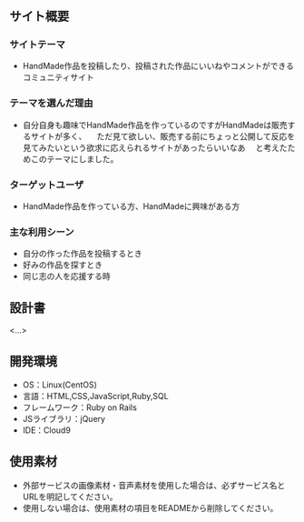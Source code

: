 # <Hand Mate>

## サイト概要
### サイトテーマ
- HandMade作品を投稿したり、投稿された作品にいいねやコメントができるコミュニティサイト

### テーマを選んだ理由
- 自分自身も趣味でHandMade作品を作っているのですがHandMadeは販売するサイトが多く、
　ただ見て欲しい、販売する前にちょっと公開して反応を見てみたいという欲求に応えられるサイトがあったらいいなあ
　と考えたためこのテーマにしました。

### ターゲットユーザ
- HandMade作品を作っている方、HandMadeに興味がある方

### 主な利用シーン
- 自分の作った作品を投稿するとき
- 好みの作品を探すとき
- 同じ志の人を応援する時

## 設計書
<...>

## 開発環境
- OS：Linux(CentOS)
- 言語：HTML,CSS,JavaScript,Ruby,SQL
- フレームワーク：Ruby on Rails
- JSライブラリ：jQuery
- IDE：Cloud9

## 使用素材
- 外部サービスの画像素材・音声素材を使用した場合は、必ずサービス名とURLを明記してください。
- 使用しない場合は、使用素材の項目をREADMEから削除してください。
